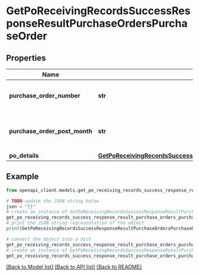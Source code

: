 # GetPoReceivingRecordsSuccessResponseResultPurchaseOrdersPurchaseOrder


## Properties

Name | Type | Description | Notes
------------ | ------------- | ------------- | -------------
**purchase_order_number** | **str** | The unique purchase order number. | 
**purchase_order_post_month** | **str** | The post month for the purchase order. | 
**po_details** | [**GetPoReceivingRecordsSuccessResponseResultPurchaseOrdersPurchaseOrderPoDetails**](GetPoReceivingRecordsSuccessResponseResultPurchaseOrdersPurchaseOrderPoDetails.md) |  | 

## Example

```python
from openapi_client.models.get_po_receiving_records_success_response_result_purchase_orders_purchase_order import GetPoReceivingRecordsSuccessResponseResultPurchaseOrdersPurchaseOrder

# TODO update the JSON string below
json = "{}"
# create an instance of GetPoReceivingRecordsSuccessResponseResultPurchaseOrdersPurchaseOrder from a JSON string
get_po_receiving_records_success_response_result_purchase_orders_purchase_order_instance = GetPoReceivingRecordsSuccessResponseResultPurchaseOrdersPurchaseOrder.from_json(json)
# print the JSON string representation of the object
print(GetPoReceivingRecordsSuccessResponseResultPurchaseOrdersPurchaseOrder.to_json())

# convert the object into a dict
get_po_receiving_records_success_response_result_purchase_orders_purchase_order_dict = get_po_receiving_records_success_response_result_purchase_orders_purchase_order_instance.to_dict()
# create an instance of GetPoReceivingRecordsSuccessResponseResultPurchaseOrdersPurchaseOrder from a dict
get_po_receiving_records_success_response_result_purchase_orders_purchase_order_from_dict = GetPoReceivingRecordsSuccessResponseResultPurchaseOrdersPurchaseOrder.from_dict(get_po_receiving_records_success_response_result_purchase_orders_purchase_order_dict)
```
[[Back to Model list]](../README.md#documentation-for-models) [[Back to API list]](../README.md#documentation-for-api-endpoints) [[Back to README]](../README.md)


